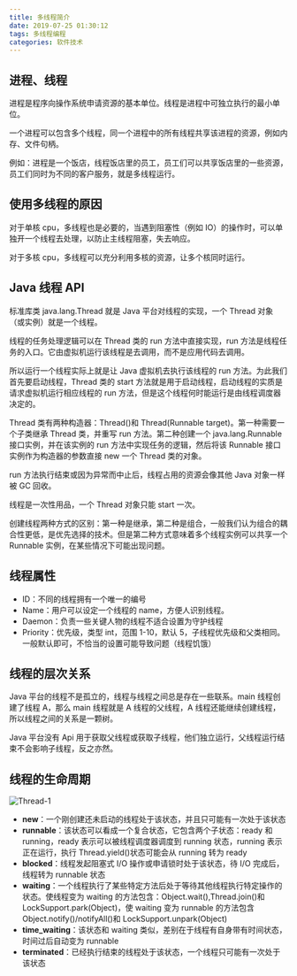 ```yaml
---
title: 多线程简介
date: 2019-07-25 01:30:12
tags: 多线程编程
categories: 软件技术
---
```


## 进程、线程

进程是程序向操作系统申请资源的基本单位。线程是进程中可独立执行的最小单位。

一个进程可以包含多个线程，同一个进程中的所有线程共享该进程的资源，例如内存、文件句柄。

例如：进程是一个饭店，线程饭店里的员工，员工们可以共享饭店里的一些资源，员工们同时为不同的客户服务，就是多线程运行。

## 使用多线程的原因

对于单核 cpu，多线程也是必要的，当遇到阻塞性（例如 IO）的操作时，可以单独开一个线程去处理，以防止主线程阻塞，失去响应。

对于多核 cpu，多线程可以充分利用多核的资源，让多个核同时运行。

## Java 线程 API

标准库类 java.lang.Thread 就是 Java 平台对线程的实现，一个 Thread 对象（或实例）就是一个线程。

线程的任务处理逻辑可以在 Thread 类的 run 方法中直接实现，run 方法是线程任务的入口。它由虚拟机运行该线程是去调用，而不是应用代码去调用。

所以运行一个线程实际上就是让 Java 虚拟机去执行该线程的 run 方法。为此我们首先要启动线程，Thread 类的 start 方法就是用于启动线程，启动线程的实质是请求虚拟机运行相应线程的 run 方法，但是这个线程何时能运行是由线程调度器决定的。

Thread 类有两种构造器：Thread()和 Thread(Runnable target)。第一种需要一个子类继承 Thread 类，并重写 run 方法。第二种创建一个 java.lang.Runnable 接口实例，并在该实例的 run 方法中实现任务的逻辑，然后将该 Runnable 接口实例作为构造器的参数直接 new 一个 Thread 类的对象。

run 方法执行结束或因为异常而中止后，线程占用的资源会像其他 Java 对象一样被 GC 回收。

线程是一次性用品，一个 Thread 对象只能 start 一次。

创建线程两种方式的区别：第一种是继承，第二种是组合，一般我们认为组合的耦合性更低，是优先选择的技术。但是第二种方式意味着多个线程实例可以共享一个 Runnable 实例，在某些情况下可能出现问题。

## 线程属性

- ID：不同的线程拥有一个唯一的编号
- Name：用户可以设定一个线程的 name，方便人识别线程。
- Daemon：负责一些关键人物的线程不适合设置为守护线程
- Priority：优先级，类型 int，范围 1-10，默认 5，子线程优先级和父类相同。一般默认即可，不恰当的设置可能导致问题（线程饥饿）

## 线程的层次关系

Java 平台的线程不是孤立的，线程与线程之间总是存在一些联系。main 线程创建了线程 A，那么 main 线程就是 A 线程的父线程，A 线程还能继续创建线程，所以线程之间的关系是一颗树。

Java 平台没有 Api 用于获取父线程或获取子线程，他们独立运行，父线程运行结束不会影响子线程，反之亦然。

## 线程的生命周期

![Thread-1](https://gcore.jsdelivr.net/gh/goldsubmarine/cdn@master/blog/Thread-1.png)

- **new**：一个刚创建还未启动的线程处于该状态，并且只可能有一次处于该状态
- **runnable**：该状态可以看成一个复合状态，它包含两个子状态：ready 和 running，ready 表示可以被线程调度器调度到 running 状态，running 表示正在运行，执行 Thread.yield()状态可能会从 running 转为 ready
- **blocked**：线程发起阻塞式 I/O 操作或申请锁时处于该状态，待 I/O 完成后，线程转为 runnable 状态
- **waiting**：一个线程执行了某些特定方法后处于等待其他线程执行特定操作的状态。使线程变为 waiting 的方法包含：Object.wait(),Thread.join()和 LockSupport.park(Object)，使 waiting 变为 runnable 的方法包含 Object.notify()/notifyAll()和 LockSupport.unpark(Object)
- **time_waiting**：该状态和 waiting 类似，差别在于线程有自身带有时间状态，时间过后自动变为 runnable
- **terminated**：已经执行结束的线程处于该状态，一个线程只可能有一次处于该状态
